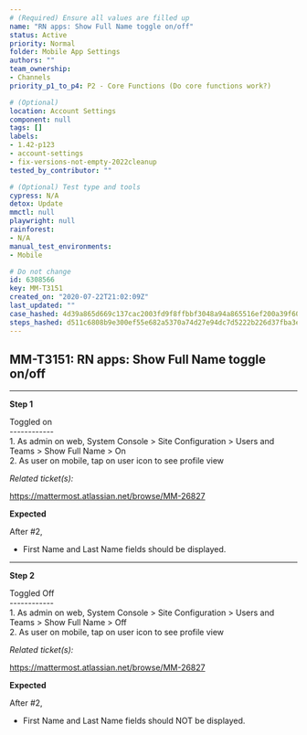 ```yaml
---
# (Required) Ensure all values are filled up
name: "RN apps: Show Full Name toggle on/off"
status: Active
priority: Normal
folder: Mobile App Settings
authors: ""
team_ownership: 
- Channels
priority_p1_to_p4: P2 - Core Functions (Do core functions work?)

# (Optional)
location: Account Settings
component: null
tags: []
labels: 
- 1.42-p123
- account-settings
- fix-versions-not-empty-2022cleanup
tested_by_contributor: ""

# (Optional) Test type and tools
cypress: N/A
detox: Update
mmctl: null
playwright: null
rainforest: 
- N/A
manual_test_environments:
- Mobile

# Do not change
id: 6308566
key: MM-T3151
created_on: "2020-07-22T21:02:09Z"
last_updated: ""
case_hashed: 4d39a865d669c137cac2003fd9f8ffbbf3048a94a865516ef200a39f6014768f8f116695039f95f9b951b3978284849a
steps_hashed: d511c6808b9e300ef55e682a5370a74d27e94dc7d5222b226d37fba3ec390a6bb3091311ae26d8b419eaef1c43d0aaa0
---
```


<!-- (Auto-generated) Based on frontmatter's "key" and "name" -->

## MM-T3151: RN apps: Show Full Name toggle on/off

---

**Step 1**

Toggled on\
\------------\
1\. As admin on web, System Console > Site Configuration > Users and Teams > Show Full Name > On\
2\. As user on mobile, tap on user icon to see profile view

_Related ticket(s):_

<https://mattermost.atlassian.net/browse/MM-26827>

**Expected**

After #2,

- First Name and Last Name fields should be displayed.

---

**Step 2**

Toggled Off\
\------------\
1\. As admin on web, System Console > Site Configuration > Users and Teams > Show Full Name > Off\
2\. As user on mobile, tap on user icon to see profile view

_Related ticket(s):_

<https://mattermost.atlassian.net/browse/MM-26827>

**Expected**

After #2,

- First Name and Last Name fields should NOT be displayed.
